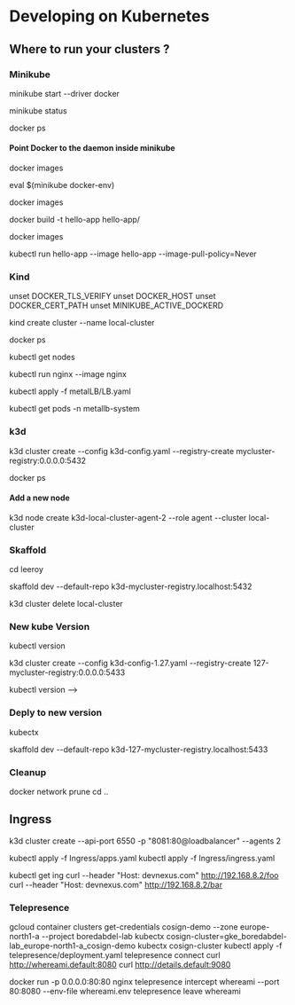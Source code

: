 # Developing on Kubernetes

## Where to run your clusters ?

### Minikube

minikube start --driver docker

minikube status

docker ps

#### Point Docker to the daemon inside minikube

docker images

eval $(minikube docker-env)

docker images

docker build -t hello-app hello-app/

docker images

kubectl run hello-app --image hello-app --image-pull-policy=Never
### Kind

unset DOCKER_TLS_VERIFY
unset DOCKER_HOST
unset DOCKER_CERT_PATH
unset MINIKUBE_ACTIVE_DOCKERD

kind create cluster --name local-cluster

docker ps

kubectl get nodes

kubectl run nginx --image nginx

kubectl apply -f metalLB/LB.yaml

kubectl get pods -n metallb-system

### k3d

k3d cluster create --config k3d-config.yaml --registry-create mycluster-registry:0.0.0.0:5432

docker ps

#### Add a new node

k3d node create k3d-local-cluster-agent-2 --role agent --cluster local-cluster

### Skaffold

cd leeroy

skaffold dev --default-repo k3d-mycluster-registry.localhost:5432

k3d cluster delete local-cluster

### New kube Version

kubectl version

k3d cluster create --config k3d-config-1.27.yaml --registry-create 127-mycluster-registry:0.0.0.0:5433

kubectl version -->

### Deply to new version

kubectx

skaffold dev --default-repo k3d-127-mycluster-registry.localhost:5433

### Cleanup

docker network prune
cd ..

## Ingress

k3d cluster create --api-port 6550 -p "8081:80@loadbalancer" --agents 2

kubectl apply -f Ingress/apps.yaml
kubectl apply -f Ingress/ingress.yaml

kubectl get ing
curl --header "Host: devnexus.com" http://192.168.8.2/foo
curl --header "Host: devnexus.com" http://192.168.8.2/bar

<!-- ### Draft

cd ~/data/code/kubernetes-dev/hello-app
draft create
skaffold init -->

### Telepresence
gcloud container clusters get-credentials cosign-demo --zone europe-north1-a --project boredabdel-lab
kubectx cosign-cluster=gke_boredabdel-lab_europe-north1-a_cosign-demo
kubectx cosign-cluster
kubectl apply -f telepresence/deployment.yaml
telepresence connect
curl http://whereami.default:8080
curl http://details.default:9080

docker run  -p 0.0.0.0:80:80 nginx
telepresence intercept whereami --port 80:8080 --env-file whereami.env
telepresence leave whereami
